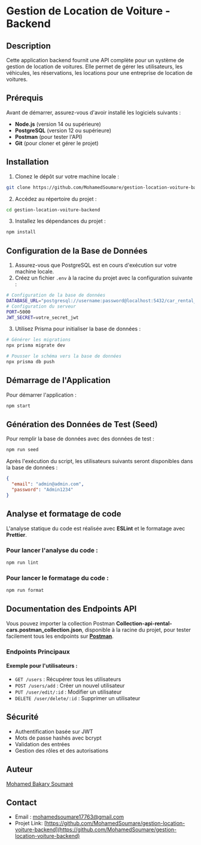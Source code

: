# Gestion de Location de Voiture - Backend

## Description

Cette application backend fournit une API complète pour un système de gestion de location de voitures. Elle permet de gérer les utilisateurs, les véhicules, les réservations, les locations pour une entreprise de location de voitures.

## Prérequis

Avant de démarrer, assurez-vous d'avoir installé les logiciels suivants :

- **Node.js** (version 14 ou supérieure)
- **PostgreSQL** (version 12 ou supérieure)
- **Postman** (pour tester l'API)
- **Git** (pour cloner et gérer le projet)

## Installation

1. Clonez le dépôt sur votre machine locale :

```bash
git clone https://github.com/MohamedSoumare/gestion-location-voiture-backend.git
```

2. Accédez au répertoire du projet :

```bash
cd gestion-location-voiture-backend
```

3. Installez les dépendances du projet :

```bash
npm install
```

## Configuration de la Base de Données

1. Assurez-vous que PostgreSQL est en cours d'exécution sur votre machine locale.
2. Créez un fichier `.env` à la racine du projet avec la configuration suivante :

```bash
# Configuration de la base de données
DATABASE_URL="postgresql://username:password@localhost:5432/car_rental_db"
# Configuration du serveur
PORT=5000
JWT_SECRET=votre_secret_jwt
```

3. Utilisez Prisma pour initialiser la base de données :

```bash
# Générer les migrations
npx prisma migrate dev

# Pousser le schéma vers la base de données
npx prisma db push
```

## Démarrage de l'Application

Pour démarrer l'application :

```bash
npm start
```

## Génération des Données de Test (Seed)

Pour remplir la base de données avec des données de test :

```bash
npm run seed
```

Après l'exécution du script, les utilisateurs suivants seront disponibles dans la base de données :

```json
{
  "email": "admin@admin.com",
  "password": "Admin1234"
}
```

## Analyse et formatage de code

L'analyse statique du code est réalisée avec **ESLint** et le formatage avec **Prettier**.

### Pour lancer l'analyse du code :

```bash
npm run lint
```

### Pour lancer le formatage du code :

```bash
npm run format
```

## Documentation des Endpoints API

Vous pouvez importer la collection Postman **Collection-api-rental-cars.postman_collection.json**, disponible à la racine du projet, pour tester facilement tous les endpoints sur **[Postman](https://web.postman.co/workspace/My-Workspace~60f85a58-2c45-4e2e-8712-9e9a5685f027/collection/38822647-1b6d7efe-f7a0-41d7-8456-ed2080fa4c46)**.

### Endpoints Principaux

#### Exemple pour l'utilisateurs :

- `GET /users` : Récupérer tous les utilisateurs
- `POST /users/add` : Créer un nouvel utilisateur
- `PUT /user/edit/:id` : Modifier un utilisateur
- `DELETE /user/delete/:id` : Supprimer un utilisateur

## Sécurité

- Authentification basée sur JWT
- Mots de passe hashés avec bcrypt
- Validation des entrées
- Gestion des rôles et des autorisations

## Auteur

[Mohamed Bakary Soumaré](https://github.com/MohamedSoumare/)

## Contact

- Email : mohamedsoumare17763@gmail.com
- Projet Link: [https://github.com/MohamedSoumare/gestion-location-voiture-backend](https://github.com/MohamedSoumare/gestion-location-voiture-backend)
